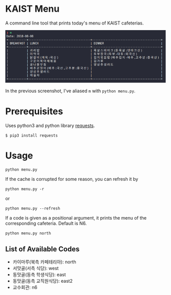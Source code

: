 # KAIST Menu

A command line tool that prints today's menu of KAIST cafeterias.

![Example Usage](example.png)

In the previous screenshot, I've aliased `m` with `python menu.py`.

# Prerequisites

Uses python3 and python library [requests](http://docs.python-requests.org/en/master/).

``` shellsession
$ pip3 install requests
```

# Usage

``` shellsession
python menu.py
```

If the cache is corrupted for some reason, you can refresh it by

``` shellsession
python menu.py -r
```
or
``` shellsession
python menu.py --refresh
```

If a code is given as a positional argument, it prints the menu of the
corresponding cafeteria. Default is N6.
``` shellsession
python menu.py north
```
## List of Available Codes

* 카이마루(북측 카페테리아): north
* 서맛골(서측 식당): west
* 동맛골(동측 학생식당): east
* 동맛골(동측 교직원식당): east2
* 교수회관: n6
